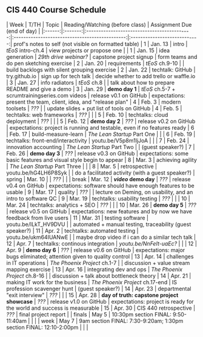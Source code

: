 ## CIS 440 Course Schedule

| Week   | T/TH    | Topic                                       | Reading/Watching (before class)                | Assignment Due (end of day)  |
|:------:|:-------:|:-------------------------------------------:|:----------------------------------------------:|:----------------------------:| prof's notes to self (not visible on formatted table)
| 1      | Jan. 13 | intro                                       | *tEoS* intro-ch.4                              | view projects or propose one | 
| 1      | Jan. 15 | idea generation                             | *29th drive webinar?*                          | capstone project signup      | form teams and do pen sketching exercise
| 2      | Jan. 20 | requirements                                | *tEoS* ch.9-10                                 |                              | build backlogs with silent grouping exercise
| 2      | Jan. 22 | techtalk: GitHub                            | try.github.io                                  | sign up for tech talk        | decide whether to add trello or waffle.io
| 3      | Jan. 27 | info radiators                              | *tEoS* ch.8                                    |                              | talk about how to prepare README and give a demo
| 3      | Jan. 29 | **demo day 1**                              | *tEoS* ch.5-7 + scrumtrainingseries.com videos | release v0.1 on GitHub       | expectations: present the team, client, idea, and "release plan"
| 4      | Feb. 3  | modern toolsets                             | *???*                                          |                              | update slides + put list of tools on GitHub
| 4      | Feb. 5  | techtalks: web frameworks                   | *???*                                          |                              | 
| 5      | Feb. 10 | techtalks: cloud deployment                 | *???*                                          |                              | 
| 5      | Feb. 12 | **demo day 2**                              | *???*                                          | release v0.2 on GitHub       | expectations: project is running and testable, even if no features ready
| 6      | Feb. 17 | build-measure-learn                         | *The Lean Startup* Part One                    |                              | 
| 6      | Feb. 19 | techtalks: front-end/interactivity          | youtu.be/V5p8m1IjJoA                           |                              | 
| 7      | Feb. 24 | innovation accounting                       | *The Lean Startup* Part Two                    |                              | (guest speaker?)
| 7      | Feb. 26 | **demo day 3**                              | *???*                                          | release v0.3 on GitHub       | expectations: some basic features and visual style begin to appear
| 8      | Mar. 3  | achieving agility                           | *The Lean Startup* Part Three                  |                              |
| 8      | Mar. 5  | retrospective                               | youtu.be/hG4LH6P8Syk                           |                              | do a facilitated activity (with a guest speaker?)
| spring | Mar. 10 |                                             | *???*                                          |                              |
| break  | Mar. 12 | ***video* demo day**                        | *???*                                          | release v0.4 on GitHub       | expectations: software should have enough features to be usable
| 9      | Mar. 17 | quality                                     | *???*                                          |                              | lecture on Deming, on usability, and an intro to software QC
| 9      | Mar. 19 | techtalks: usability testing                | *???*                                          |                              |
| 10     | Mar. 24 | techtalks: analytics + SEO                  | *???*                                          |                              |
| 10     | Mar. 26 | **demo day 5**                              | *???*                                          | release v0.5 on GitHub       | expectations: new features and by now we have feedback from live users
| 11     | Mar. 31 | testing software                            | youtu.be/ILkT_HV9DVU                           |                              | automated + manual testing, traceability (guest speaker?)
| 11     | Apr. 2  | techtalks: automated testing                | youtu.be/ukm64IUANwE                           |                              | maybe drop video if i can do a similar tech talk
| 12     | Apr. 7  | techtalks: continous integration            | *youtu.be/NnFeIt-uaEc?*                        |                              |
| 12     | Apr. 9  | **demo day 6**                              | *???*                                          | release v0.6 on GitHub       | expectations: major bugs eliminated; attention given to quality control
| 13     | Apr. 14 | challenges in IT operations                 | *The Phoenix Project* ch.1-7                   |                              | discussion + value stream mapping exercise
| 13     | Apr. 16 | integrating dev and ops                     | *The Phoenix Project* ch.8-16                  |                              | discussion + talk about bottleneck theory
| 14     | Apr. 21 | making IT work for the business             | *The Phoenix Project* ch.17-end                | IS profession scavenger hunt | (guest speaker?)
| 14     | Apr. 23 | departmental "exit interview"               | *???*                                          |                              |
| 15     | Apr. 28 | **day of truth: capstone project showcase** | *???*                                          | release v1.0 on GitHub       | expectations: project is ready for the world and success is measurable
| 15     | Apr. 30 | CIS 440 retrospective                       | *???*                                          | final project report         |
| finals | May 5   |  10:30pm section FINAL: 9:50-11:40am  |                                                |                              |
| week   | May 7   |  9am section FINAL: 7:30-9:20am; 1:30pm section FINAL: 12:10-2:00pm   |                                                |                              |

